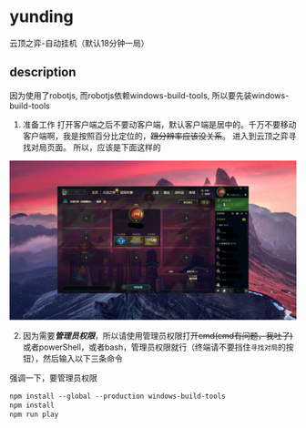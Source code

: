 # yunding
云顶之弈-自动挂机（默认18分钟一局）

## description
因为使用了robotjs,
而robotjs依赖windows-build-tools,
所以要先装windows-build-tools

1. 准备工作
打开客户端之后不要动客户端，默认客户端是居中的。千万不要移动客户端啊，我是按照百分比定位的，~~跟分辨率应该没关系~~。
进入到云顶之弈寻找对局页面。
所以，应该是下面这样的

![alt 就是这样啊](./images/po.jpg)

2. 因为需要***管理员权限***，所以请使用管理员权限打开~~cmd(cmd有问题，我吐了)~~或者powerShell，或者bash，管理员权限就行（终端请不要挡住`寻找对局`的按钮），然后输入以下三条命令

强调一下，要管理员权限
```
npm install --global --production windows-build-tools
npm install
npm run play
```



